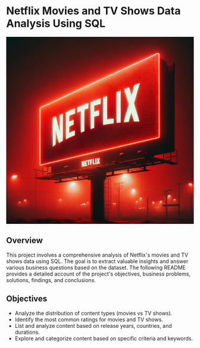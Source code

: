 # Netflix Movies and TV Shows Data Analysis Using SQL
![Netflix Logo](https://github.com/SahilR2/Netflix_Project-SQL-/blob/main/logo.webp)

## Overview
This project involves a comprehensive analysis of Netflix's movies and TV shows data using SQL. The goal is to extract valuable insights and answer various business questions based on the dataset. The following README provides a detailed account of the project's objectives, business problems, solutions, findings, and conclusions.

## Objectives
 - Analyze the distribution of content types (movies vs TV shows).
 - Identify the most common ratings for movies and TV shows.
 - List and analyze content based on release years, countries, and durations.
 - Explore and categorize content based on specific criteria and keywords.
